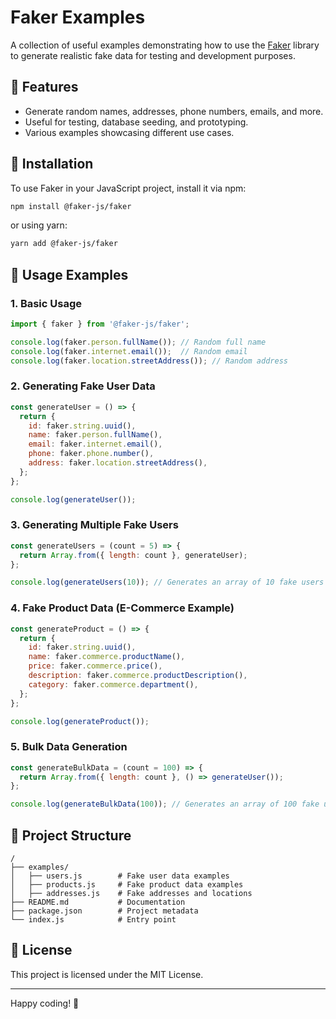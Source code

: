 # Faker Examples

A collection of useful examples demonstrating how to use the [Faker](https://fakerjs.dev/) library to generate realistic fake data for testing and development purposes.

## 📌 Features
- Generate random names, addresses, phone numbers, emails, and more.
- Useful for testing, database seeding, and prototyping.
- Various examples showcasing different use cases.

## 🔧 Installation

To use Faker in your JavaScript project, install it via npm:

```bash
npm install @faker-js/faker
```

or using yarn:

```bash
yarn add @faker-js/faker
```

## 🚀 Usage Examples

### 1. Basic Usage
```javascript
import { faker } from '@faker-js/faker';

console.log(faker.person.fullName()); // Random full name
console.log(faker.internet.email());  // Random email
console.log(faker.location.streetAddress()); // Random address
```

### 2. Generating Fake User Data
```javascript
const generateUser = () => {
  return {
    id: faker.string.uuid(),
    name: faker.person.fullName(),
    email: faker.internet.email(),
    phone: faker.phone.number(),
    address: faker.location.streetAddress(),
  };
};

console.log(generateUser());
```

### 3. Generating Multiple Fake Users
```javascript
const generateUsers = (count = 5) => {
  return Array.from({ length: count }, generateUser);
};

console.log(generateUsers(10)); // Generates an array of 10 fake users
```

### 4. Fake Product Data (E-Commerce Example)
```javascript
const generateProduct = () => {
  return {
    id: faker.string.uuid(),
    name: faker.commerce.productName(),
    price: faker.commerce.price(),
    description: faker.commerce.productDescription(),
    category: faker.commerce.department(),
  };
};

console.log(generateProduct());
```

### 5. Bulk Data Generation
```javascript
const generateBulkData = (count = 100) => {
  return Array.from({ length: count }, () => generateUser());
};

console.log(generateBulkData(100)); // Generates an array of 100 fake users
```

## 📂 Project Structure
```
/
├── examples/
│   ├── users.js        # Fake user data examples
│   ├── products.js     # Fake product data examples
│   ├── addresses.js    # Fake addresses and locations
├── README.md           # Documentation
├── package.json        # Project metadata
└── index.js            # Entry point
```

## 📜 License
This project is licensed under the MIT License.

---

Happy coding! 🚀


